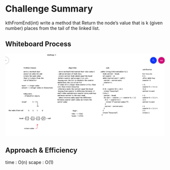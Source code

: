 # Challenge Summary
kthFromEnd(int) write a method that Return the node’s value that is k (given number) places from the tail of the linked list.


## Whiteboard Process

![image](../img/ch7.PNG)

## Approach & Efficiency
 time : O(n) scape : O(1)

